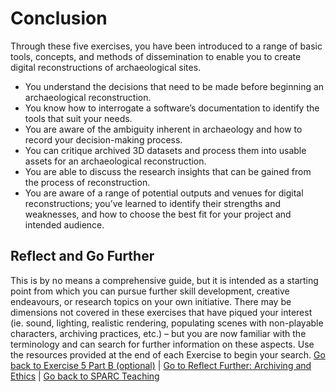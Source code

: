 ﻿# Conclusion
Through these five exercises, you have been introduced to a range of basic tools, concepts, and methods of dissemination to enable you to create digital reconstructions of archaeological sites. 

- You understand the decisions that need to be made before beginning an archaeological reconstruction. 
- You know how to interrogate a software’s documentation to identify the tools that suit your needs. 
- You are aware of the ambiguity inherent in archaeology and how to record your decision-making process. 
- You can critique archived 3D datasets and process them into usable assets for an archaeological reconstruction.
- You are able to discuss the research insights that can be gained from the process of reconstruction.
- You are aware of a range of potential outputs and venues for digital reconstructions; you’ve learned to identify their strengths and weaknesses, and how to choose the best fit for your project and intended audience.
## Reflect and Go Further
This is by no means a comprehensive guide, but it is intended as a starting point from which you can pursue further skill development, creative endeavours, or research topics on your own initiative. There may be dimensions not covered in these exercises that have piqued your interest (ie. sound, lighting, realistic rendering, populating scenes with non-playable characters, archiving practices, etc.) – but you are now familiar with the terminology and can search for further information on these aspects. Use the resources provided at the end of each Exercise to begin your search.
[Go back to Exercise 5 Part B (optional)](/Malthi_Exercise5_B.md) | [Go to Reflect Further: Archiving and Ethics](/Malthi_ReflectFurther_archive.md) | [Go back to SPARC Teaching](https://github.com/ropitz/sparc_teaching)
